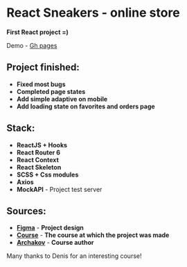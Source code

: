 # React Sneakers - online store

**First React project =)**

Demo - [Gh pages](https://the73756.github.io/react-sneakers/)

## Project finished: 

- **Fixed most bugs**
- **Сompleted page states**
- **Add simple adaptive on mobile**
- **Add loading state on favorites and orders page**

## Stack:

- **ReactJS + Hooks**
- **React Router 6**
- **React Context**
- **React Skeleton**
- **SCSS + Css modules**
- **Axios**
- **MockAPI** - Project test server

## Sources:

- [**Figma**](https://www.figma.com/file/fw0toTyXMwM1y4WIe0YFrJ/React-Projects?node-id=0%3A1) - **Project design**
- [**Course**](https://www.youtube.com/watch?v=ptiom4YWqoE&list=PL0FGkDGJQjJEos_0yVkbKjsQ9zGVy3dG7&ab_channel=ArchakovBlog) - **The course at which the project was made**
- [**Archakov**](https://www.youtube.com/c/ArchakovBlog) - **Course author**

Many thanks to Denis for an interesting course!